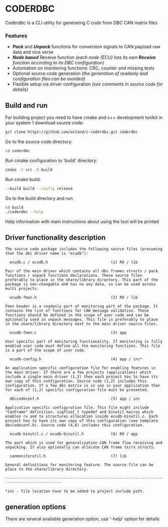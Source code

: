 # CODERDBC 
  
Coderdbc is a CLI utility for generating C code from DBC CAN matrix files

### Features
- ***Pack*** and ***Unpack*** functions for conversion signals to CAN payload raw data and vice verse
- ***Node based*** Receive function _(each node (ECU) has its own ***Receive*** function according to its DBC configuration)_
- Automation on monitoring functions: CRC, counter and missing tests
- Optional source code generation _(the generation of readonly and configuration files can be avoided)_
- Flexible setup via driver configuration _(see comments in source code for details)_

## Build and run

For building project you need to have cmake and c++ development toolkit in your system
1 download source code:
```sh
git clone https://github.com/astand/c-coderdbc.git coderdbc
```
Go to the source code directory:
```sh
cd coderdbc
```
Run cmake configuration to 'build' directory:
```sh
cmake -S src -B build
```
Run cmake build:
```sh
--build build --config release
```
Go to the build directory and run:
```sh
cd build
./coderdbc --help
```

Help information with main instructions about using the tool will be printed

## Driver functionality description

    The source code package includes the following source files (presuming that the dbc driver name is "ecudb"):
      
      ecudb.c / ecudb.h                            (1) RO / lib

    Pair of the main driver which contains all dbc frames structs / pack functions / unpack functions declarations. These source files preferably to place in the share/library directory. This part of the package is non-changable and has no any data, so can be used across multi projects.
    
      ecudb-fmon.h                                 (2) RO / lib

    Fmon header is a readonly part of monitoring part of the package. It contains the list of functions for CAN message validation. Those functions should be defined in the scope of user code and can be optionally used in unpack messages. This file is preferably to place in the share/library directory next to the main driver source files.

      ecudb-fmon.c                                 (3) app

    User specific part of monitoring functionality. If monitoring is fully enabled user code must define all the monitoring functions. This file is a part of the scope of user code.

      ecudb-config.h                               (4) app / inc*

    An application specific configuration file for enabling features in the main driver. If there are a few projects (applications) which include a single main driver (1,2) then each project has to have its own copy of this configuration. Source code (1,2) includes this configuration. If a few dbc matrix is in use in your application then for each of (1,2) specific configuration file must be presented.

      dbccodeconf.h                                (5) app / inc

    Application specific configuration file. This file might include "CanFrame" definition, sigfloat_t typedef and binutil macros which enables rx and tx structures allocation inside ecudb-binutil.c. Each project has to have its own copy of this configuration (see template dbccodeconf.h). Source code (4,6) includes this configuration.

      ecudb-binutil.c / ecudb-binutil.h            (6) RO / app

    The part which is used for generalization CAN frame flow receiving and unpacking. It also optionally can allocate CAN frame tx/rx structs. 
    
      canmonitorutil.h                             (7) lib

    General definitions for monitoring feature. The source file can be place to the share/library directory.
    
    -----------------------------------------------------------------------------------------------

    *inc - file location have to be added to project include path.

## generation options

  There are several available generation option, use '-help' option for details
